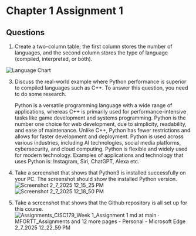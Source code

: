 # Chapter 1 Assignment 1
## Questions 

1. Create a two-column table; the first column stores the number of languages, and the second column stores the type of language (compiled, interpreted, or both).
   
![Language Chart](https://github.com/user-attachments/assets/c715e38c-b457-421c-8f13-616393c0ddd6)

3. Discuss the real-world example where Python performance is superior to compiled languages such as C++. To answer this question, you need to do some research.

    Python is a versatile programming language with a wide range of applications, whereas C++ is primarily used for performance-intensive tasks like game development and systems programming. Python is the number one choice for web development, due to simplicity, readability, and ease of maintenance. Unlike C++, Python has fewer restrictions and allows for faster development and deployment.
Python is used across various industries, including AI technologies, social media platforms, cybersecurity, and cloud computing. Python is flexible and widely used for modern technology. Examples of applications and technology that uses Python is: Instagram, Siri, ChatGPT, Alexa etc.

5. Take a screenshot that shows that Python3 is installed successfully on your PC. The screenshot should show the installed Python version.
   ![Screenshot 2_7_2025 12_15_25 PM](https://github.com/user-attachments/assets/1947179e-7d6b-444d-912b-a27e9846c2e9)
![Screenshot 2_7_2025 12_18_50 PM](https://github.com/user-attachments/assets/2ee7cca7-bb1c-4fc4-b1af-c15bd49e5f27)


6. Take a screenshot that shows that the Github repository is all set up for this course. 
![Assignments_CISC179_Week 1_Assignment 1 md at main · MFORTT_Assignments and 12 more pages - Personal - Microsoft​ Edge 2_7_2025 12_22_59 PM](https://github.com/user-attachments/assets/e1d251df-3e2c-42d3-9860-826736dab9fc)
